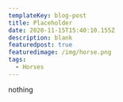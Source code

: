 ```yaml
---
templateKey: blog-post
title: Placeholder
date: 2020-11-15T15:40:10.155Z
description: blank
featuredpost: true
featuredimage: /img/horse.png
tags:
  - Horses
---
```

nothing
